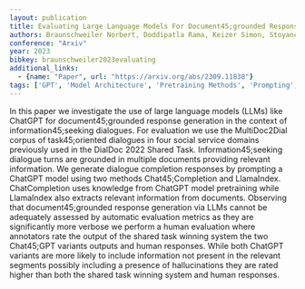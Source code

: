 ```yaml
---
layout: publication
title: Evaluating Large Language Models For Document45;grounded Response Generation In Information45;seeking Dialogues
authors: Braunschweiler Norbert, Doddipatla Rama, Keizer Simon, Stoyanchev Svetlana
conference: "Arxiv"
year: 2023
bibkey: braunschweiler2023evaluating
additional_links:
  - {name: "Paper", url: "https://arxiv.org/abs/2309.11838"}
tags: ['GPT', 'Model Architecture', 'Pretraining Methods', 'Prompting', 'Training Techniques']
---
```

In this paper we investigate the use of large language models (LLMs) like ChatGPT for document45;grounded response generation in the context of information45;seeking dialogues. For evaluation we use the MultiDoc2Dial corpus of task45;oriented dialogues in four social service domains previously used in the DialDoc 2022 Shared Task. Information45;seeking dialogue turns are grounded in multiple documents providing relevant information. We generate dialogue completion responses by prompting a ChatGPT model using two methods Chat45;Completion and LlamaIndex. ChatCompletion uses knowledge from ChatGPT model pretraining while LlamaIndex also extracts relevant information from documents. Observing that document45;grounded response generation via LLMs cannot be adequately assessed by automatic evaluation metrics as they are significantly more verbose we perform a human evaluation where annotators rate the output of the shared task winning system the two Chat45;GPT variants outputs and human responses. While both ChatGPT variants are more likely to include information not present in the relevant segments possibly including a presence of hallucinations they are rated higher than both the shared task winning system and human responses.
